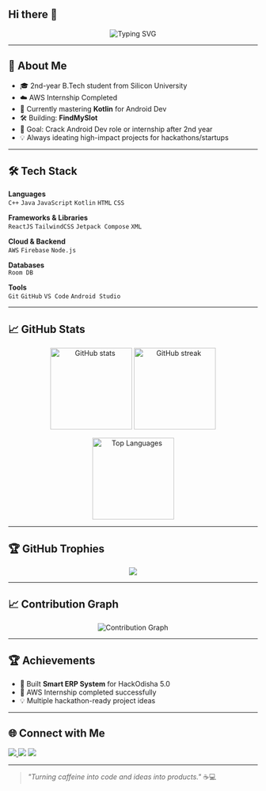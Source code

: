 ## Hi there 👋
<!-- Banner -->
<p align="center">
  <img src="https://readme-typing-svg.demolab.com?font=Fira+Code&size=25&pause=1000&color=00C9FF&center=true&vCenter=true&width=700&lines=Hey%2C+I'm+Naresh+%F0%9F%91%8B;FrontEnd+Developer+%26+App+Developer;AWS+Intern+%7C+Hackathon+Enthusiast;Kotlin+%7C+React+%7C+Cloud+Computing;Always+Learning+New+Things+%F0%9F%9A%80" alt="Typing SVG" />
</p>

---

## 🚀 About Me  
- 🎓 2nd-year B.Tech student from Silicon University  
- ☁️ AWS Internship Completed  
- 📱 Currently mastering **Kotlin** for Android Dev  
- 🛠 Building: **FindMySlot** 
- 🎯 Goal: Crack Android Dev role or internship after 2nd year  
- 💡 Always ideating high-impact projects for hackathons/startups  

---

## 🛠 Tech Stack  

**Languages**  
`C++` `Java` `JavaScript` `Kotlin` `HTML` `CSS`

**Frameworks & Libraries**  
`ReactJS` `TailwindCSS` `Jetpack Compose` `XML`  

**Cloud & Backend**  
`AWS` `Firebase` `Node.js`  

**Databases**  
`Room DB`

**Tools**  
`Git` `GitHub` `VS Code` `Android Studio`  

---

## 📈 GitHub Stats  

<p align="center">
  <img src="https://github-readme-stats.vercel.app/api?username=NareshXcodes&show_icons=true&theme=tokyonight" alt="GitHub stats" height="165"/>
  <img src="https://github-readme-streak-stats.herokuapp.com/?user=NareshXcodes&theme=tokyonight" alt="GitHub streak" height="165"/>
</p>

<p align="center">
  <img src="https://github-readme-stats.vercel.app/api/top-langs/?username=NareshXcodes&layout=compact&theme=tokyonight" alt="Top Languages" height="165"/>
</p>

---

## 🏆 GitHub Trophies  
<p align="center">
  <img src="https://github-profile-trophy.vercel.app/?username=NareshXcodes&theme=tokyonight&no-frame=true&no-bg=true&margin-w=4"/>
</p>

---

## 📈 Contribution Graph  
<p align="center">
  <img src="https://github-readme-activity-graph.vercel.app/graph?username=NareshXcodes&theme=tokyo-night" alt="Contribution Graph"/>
</p>


---

## 🏆 Achievements  
- 🥇 Built **Smart ERP System** for HackOdisha 5.0  
- 🚀 AWS Internship completed successfully  
- 💡 Multiple hackathon-ready project ideas  

---

## 🌐 Connect with Me  
<p align="left">
  <a href="https://linkedin.com/in/YOUR_LINKEDIN" target="_blank"><img src="https://img.shields.io/badge/LinkedIn-0A66C2?style=flat&logo=linkedin&logoColor=white"/> </a>
  <a href="mailto:YOUR_EMAIL"><img src="https://img.shields.io/badge/Gmail-D14836?style=flat&logo=gmail&logoColor=white"/></a>
  <a href="https://twitter.com/YOUR_TWITTER"><img src="https://img.shields.io/badge/Twitter-1DA1F2?style=flat&logo=twitter&logoColor=white"/></a>
</p>

---

> _"Turning caffeine into code and ideas into products."_ ☕💻


